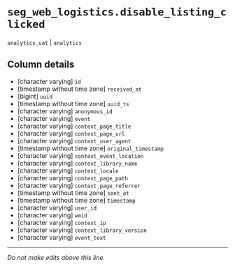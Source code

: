 # `seg_web_logistics.disable_listing_clicked`
`analytics_uat` | `analytics`

## Column details
* [character varying] `id`
* [timestamp without time zone] `received_at`
* [bigint]    `uuid`
* [timestamp without time zone] `uuid_ts`
* [character varying] `anonymous_id`
* [character varying] `event`
* [character varying] `context_page_title`
* [character varying] `context_page_url`
* [character varying] `context_user_agent`
* [timestamp without time zone] `original_timestamp`
* [character varying] `context_event_location`
* [character varying] `context_library_name`
* [character varying] `context_locale`
* [character varying] `context_page_path`
* [character varying] `context_page_referrer`
* [timestamp without time zone] `sent_at`
* [timestamp without time zone] `timestamp`
* [character varying] `user_id`
* [character varying] `wmid`
* [character varying] `context_ip`
* [character varying] `context_library_version`
* [character varying] `event_text`

-------------------------------------------------------------------------------
*Do not make edits above this line.*
